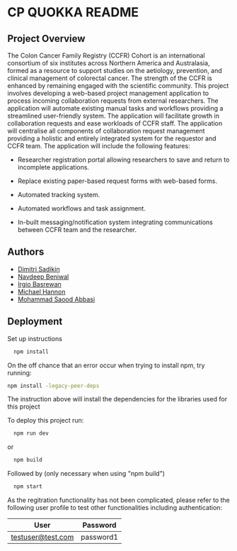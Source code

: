 # CP QUOKKA README

## Project Overview

The Colon Cancer Family Registry (CCFR) Cohort is an international consortium of six institutes across Northern America and Australasia, formed as a resource to support studies on the aetiology, prevention, and clinical management of colorectal cancer. The strength of the CCFR is enhanced by remaining engaged with the scientific community. This project involves developing a web-based project management application to process incoming collaboration requests from external researchers. The application will automate existing manual tasks and workflows providing a streamlined user-friendly system.
The application will facilitate growth in collaboration requests and ease workloads of CCFR staff. The application will centralise all components of collaboration request management providing a holistic and entirely integrated system for the requestor and CCFR team. The application will include the following features:

- Researcher registration portal allowing researchers to save and return to incomplete applications.

- Replace existing paper-based request forms with web-based forms.

- Automated tracking system.

- Automated workflows and task assignment.

- In-built messaging/notification system integrating communications between CCFR team and the researcher.

## Authors
- [Dimitri Sadikin](https://github.com/dimitrisad)
- [Navdeep Beniwal](https://github.com/navdeepbeniwal16)
- [Irgio Basrewan](https://github.com/irgiob)
- [Michael Hannon](https://github.com/mhannon11)
- [Mohammad Saood Abbasi](https://github.com/MohammadSaoodAbbasi)

## Deployment
Set up instructions
```bash
  npm install
```

On the off chance that an error occur when trying to install npm, try running:
```bash
npm install -legacy-peer-deps
```
The instruction above will install the dependencies for the libraries used for this project

To deploy this project run:

```bash
  npm run dev
```
or 

```bash
  npm build
```
Followed by (only necessary when using "npm build")
```bash
  npm start
```
As the regitration functionality has not been complicated, please refer to the following user profile to test other functionalities including authentication:


| User              | Password             |
| ----------------- | -------------------- |
| testuser@test.com | password1            |